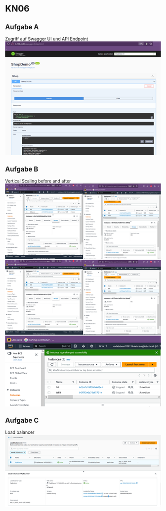 # KN06
## Aufgabe A
Zugriff auf Swagger UI und API Endpoint
<img src="/KN06/img/Aufgabe_A_Swagger.png">

## Aufgabe B
Vertical Scaling before and after
<img src="/KN06/img/Aufgabe_B_VolumeBefore.png">
<img src="/KN06/img/Aufgabe_B_VolumeAfter.png">
<img src="/KN06/img/Aufgabe_B_Type.png">

## Aufgabe C
Load balancer 
<img src="/KN06/img/Aufgabe_C_Loadbalancer.png">

